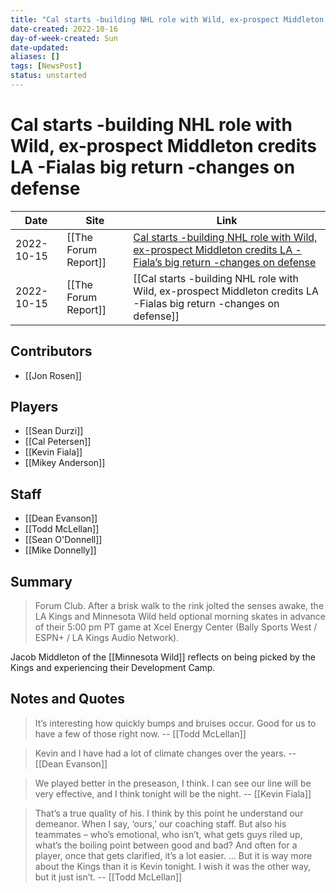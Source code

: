 ```yaml
---
title: "Cal starts -building NHL role with Wild, ex-prospect Middleton credits LA -Fialas big return -changes on defense"
date-created: 2022-10-16
day-of-week-created: Sun
date-updated: 
aliases: []
tags: [NewsPost]
status: unstarted
---
```


# Cal starts -building NHL role with Wild, ex-prospect Middleton credits LA -Fialas big return -changes on defense

| Date       | Site                 | Link                                                                                                                                                                                                                                                          |
| ---------- | -------------------- | ------------------------------------------------------------------------------------------------------------------------------------------------------------------------------------------------------------------------------------------------------------- |
| 2022-10-15 | [[The Forum Report]] | [Cal starts -building NHL role with Wild, ex-prospect Middleton credits LA -Fiala’s big return -changes on defense](https://theforumreport.com/cal-starts-building-nhl-role-with-wild-ex-prospect-middleton-credits-la-fialas-big-return-changes-on-defense/) |
| 2022-10-15 | [[The Forum Report]] | [[Cal starts -building NHL role with Wild, ex-prospect Middleton credits LA -Fialas big return -changes on defense]]                                                                                                                                          |

## Contributors
- [[Jon Rosen]]


## Players
- [[Sean Durzi]]
- [[Cal Petersen]]
- [[Kevin Fiala]]
- [[Mikey Anderson]]



## Staff
- [[Dean Evanson]]
- [[Todd McLellan]]
- [[Sean O'Donnell]]
- [[Mike Donnelly]]


## Summary
> Forum Club. After a brisk walk to the rink jolted the senses awake, the LA Kings and Minnesota Wild held optional morning skates in advance of their 5:00 pm PT game at Xcel Energy Center (Bally Sports West / ESPN+ / LA Kings Audio Network).

Jacob Middleton of the [[Minnesota Wild]] reflects on being picked by the Kings and experiencing their Development Camp.

## Notes and Quotes
> It’s interesting how quickly bumps and bruises occur. Good for us to have a few of those right now. -- [[Todd McLellan]]

> Kevin and I have had a lot of climate changes over the years. -- [[Dean Evanson]]

> We played better in the preseason, I think. I can see our line will be very effective, and I think tonight will be the night. -- [[Kevin Fiala]]

> That’s a true quality of his.
> I think by this point he understand our demeanor. When I say, ‘ours,’ our coaching staff. But also his teammates – who’s emotional, who isn’t, what gets guys riled up, what’s the boiling point between good and bad? And often for a player, once that gets clarified, it’s a lot easier. … But it is way more about the Kings than it is Kevin tonight. I wish it was the other way, but it just isn’t. -- [[Todd McLellan]]

